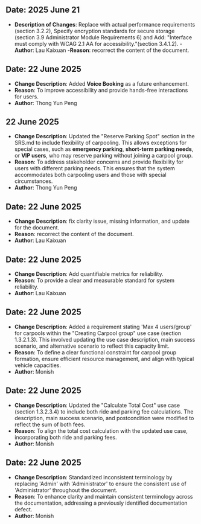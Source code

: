 ## Date: 2025 June 21
- **Description of Changes**: Replace with actual performance requirements (section 3.2.2), Specify encryption standards for secure storage (section 3.9 Administrator Module Requirements 6) and Add: "Interface must comply with WCAG 2.1 AA for accessibility."(section 3.4.1.2).
-**Author**: Lau Kaixuan
-**Reason**: recorrect the content of the document.

## Date: 22 June 2025
- **Change Description**: Added **Voice Booking** as a future enhancement.
- **Reason**: To improve accessibility and provide hands-free interactions for users.
- **Author**: Thong Yun Peng

## 22 June 2025
- **Change Description**: Updated the "Reserve Parking Spot" section in the SRS.md to include flexibility of carpooling. This allows exceptions for special cases, such as **emergency parking**, **short-term parking needs**, or **VIP users**, who may reserve parking without joining a carpool group.
- **Reason**: To address stakeholder concerns and provide flexibility for users with different parking needs. This ensures that the system accommodates both carpooling users and those with special circumstances.
- **Author**: Thong Yun Peng

## Date: 22 June 2025
- **Change Description**: fix clarity issue, missing information, and update for the document.
- **Reason**: recorrect the content of the document.
- **Author**: Lau Kaixuan

## Date: 22 June 2025
- **Change Description**: Add quantifiable metrics for reliability.
- **Reason**: To provide a clear and measurable standard for system reliability.
- **Author**: Lau Kaixuan

## Date: 22 June 2025
- **Change Description**: Added a requirement stating 'Max 4 users/group' for carpools within the "Creating Carpool group" use case (section 1.3.2.1.3). This involved updating the use case description, main success scenario, and alternative scenario to reflect this capacity limit.
- **Reason**: To define a clear functional constraint for carpool group formation, ensure efficient resource management, and align with typical vehicle capacities.
- **Author**: Monish

## Date: 22 June 2025
- **Change Description**: Updated the "Calculate Total Cost" use case (section 1.3.2.3.4) to include both ride and parking fee calculations. The description, main success scenario, and postcondition were modified to reflect the sum of both fees.
- **Reason**: To align the total cost calculation with the updated use case, incorporating both ride and parking fees.
- **Author**: Monish


## Date: 22 June 2025
- **Change Description**: Standardized inconsistent terminology by replacing 'Admin' with 'Administrator' to ensure the consistent use of 'Administrator' throughout the document.
- **Reason**: To enhance clarity and maintain consistent terminology across the documentation, addressing a previously identified documentation defect.
- **Author**: Monish